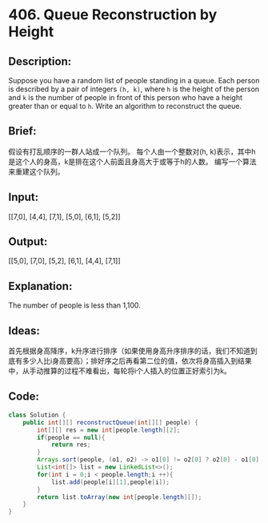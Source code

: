 # 406. Queue Reconstruction by Height

## Description:

Suppose you have a random list of people standing in a queue. Each person is described by a pair of integers `(h, k)`, where `h` is the height of the person and `k` is the number of people in front of this person who have a height greater than or equal to `h`. Write an algorithm to reconstruct the queue.

## Brief:

假设有打乱顺序的一群人站成一个队列。 每个人由一个整数对(h, k)表示，其中h是这个人的身高，k是排在这个人前面且身高大于或等于h的人数。 编写一个算法来重建这个队列。

## Input:

[[7,0], [4,4], [7,1], [5,0], [6,1], [5,2]]

## Output:

[[5,0], [7,0], [5,2], [6,1], [4,4], [7,1]]

## Explanation:

The number of people is less than 1,100.

## Ideas:

首先根据身高降序，k升序进行排序（如果使用身高升序排序的话，我们不知道到底有多少人比i身高要高）；排好序之后再看第二位的值，依次将身高插入到结果中，从手动推算的过程不难看出，每轮将i个人插入的位置正好索引为k。

## Code:

```java
class Solution {
    public int[][] reconstructQueue(int[][] people) {
        int[][] res = new int[people.length][2];
        if(people == null){
            return res;
        }
        Arrays.sort(people, (o1, o2) -> o1[0] != o2[0] ? o2[0] - o1[0] : o1[1] - o2[1]);
        List<int[]> list = new LinkedList<>();
        for(int i = 0;i < people.length;i ++){
            list.add(people[i][1],people[i]);
        }
        return list.toArray(new int[people.length][]);
    }
}
```

